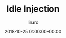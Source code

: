 ---
author: linaro
categories:
- events
- attended
- lpc2018
comments: false
event: ats-2018
date: '2018-10-25 01:00:00+00:00'
image:
  featured: true
  path: /assets/images/content/lpc2018-thumb.jpg
layout: resource-post
title: 'Idle Injection'
speakers:
- biography: '""'
  company: Linaro
  job-title: 
  name: Daniel Lezcano
# youtube_video_url: https://www.youtube.com/watch?v=s7Eb4cNffoQ
amazon_s3_presentation_url: https://s3.amazonaws.com/static-linaro-org/event-resources/lpc2018/LPC2018-Thermal_Idle_injection_1.pdf
---